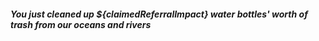 ##### **You just cleaned up \${claimedReferralImpact} water bottles' worth of trash from our oceans and rivers**
